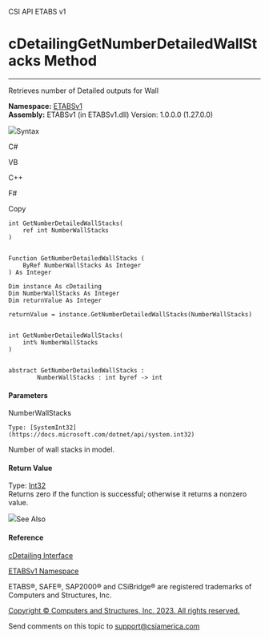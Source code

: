 ﻿

CSI API ETABS v1

# cDetailingGetNumberDetailedWallStacks Method  
  
---  
  
Retrieves number of Detailed outputs for Wall

**Namespace:** [ETABSv1](2780f1b8-2033-5289-2298-1cdb2a7508d9.htm)  
**Assembly:** ETABSv1 (in ETABSv1.dll) Version: 1.0.0.0 (1.27.0.0)

![](../icons/SectionExpanded.png)Syntax

C#

VB

C++

F#

Copy

    
    
    int GetNumberDetailedWallStacks(
    	ref int NumberWallStacks
    )
    
    
    Function GetNumberDetailedWallStacks ( 
    	ByRef NumberWallStacks As Integer
    ) As Integer
    
    Dim instance As cDetailing
    Dim NumberWallStacks As Integer
    Dim returnValue As Integer
    
    returnValue = instance.GetNumberDetailedWallStacks(NumberWallStacks)
    
    
    int GetNumberDetailedWallStacks(
    	int% NumberWallStacks
    )
    
    
    abstract GetNumberDetailedWallStacks : 
            NumberWallStacks : int byref -> int 
    

#### Parameters

NumberWallStacks

    Type: [SystemInt32](https://docs.microsoft.com/dotnet/api/system.int32)  
Number of wall stacks in model.

#### Return Value

Type: [Int32](https://docs.microsoft.com/dotnet/api/system.int32)  
Returns zero if the function is successful; otherwise it returns a nonzero
value.

![](../icons/SectionExpanded.png)See Also

#### Reference

[cDetailing Interface](361a91e7-25b4-8a09-dff9-a6b292f4ba73.htm)

[ETABSv1 Namespace](2780f1b8-2033-5289-2298-1cdb2a7508d9.htm)

ETABS®, SAFE®, SAP2000® and CSiBridge® are registered trademarks of Computers
and Structures, Inc.  

[Copyright © Computers and Structures, Inc. 2023. All rights
reserved.](http://www.csiamerica.com)

Send comments on this topic to
[support@csiamerica.com](mailto:support%40csiamerica.com?Subject=CSI%20API%20ETABS%20v1)

